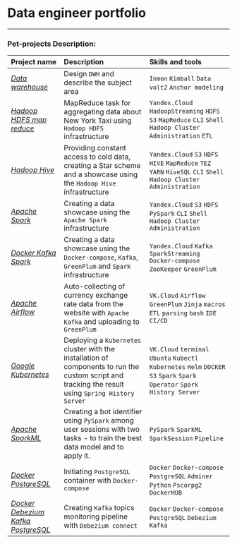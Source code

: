 # Data engineer portfolio

---

### Pet-projects Description:

| Project name                             | Description                                                                                                                                         | 	Skills and tools                                                                                                           |
|:-----------------------------------------|:----------------------------------------------------------------------------------------------------------------------------------------------------|:----------------------------------------------------------------------------------------------------------------------------|
| [*Data warehouse*][1]                    | Design `DWH` and describe the subject area                                                                                                          | `Inmon` `Kimball` `Data volt2` `Anchor modeling`                                                                            |
| [*Hadoop HDFS map reduce*][2]            | MapReduce task for aggregating data about New York Taxi using `Hadoop HDFS` infrastructure                                                          | `Yandex.Cloud` `HadoopStreaming` `HDFS` `S3` `MapReduce` `CLI` `Shell` `Hadoop Cluster Administration` `ETL`                |
| [*Hadoop Hive*][3]                       | Providing constant access to cold data, creating a Star scheme and a showcase using the `Hadoop Hive` infrastructure                                | `Yandex.Cloud` `S3` `HDFS` `HIVE` `MapReduce` `TEZ` `YARN` `HiveSQL` `CLI` `Shell` `Hadoop Cluster Administration`          |
| [*Apache Spark*][4]                      | Creating a data showcase using the `Apache Spark` infrastructure                                                                                    | `Yandex.Cloud` `S3` `HDFS` `PySpark` `CLI` `Shell` `Hadoop Cluster Administration`                                          |
| [*Docker Kafka Spark*][5]                | Creating a data showcase using the `Docker-compose`, `Kafka`, `GreenPlum` and `Spark` infrastructure                                                | `Yandex.Cloud` `Kafka` `SparkStreaming` `Docker-compose` `ZooKeeper` `GreenPlum`                                            |
| [*Apache Airflow*][6]                    | Auto-collecting of currency exchange rate data from the website with `Apache Kafka` and uploading to `GreenPlum`                                    | `VK.Cloud` `Airflow` `GreenPlum` `Jinja` `macros` `ETL` `parsing` `bash` `IDE` `CI/CD`                                      |
| [*Google Kubernetes*][7]                 | Deploying a `Kubernetes` cluster with the installation of components to run the custom script and tracking the result using `Spring History Server` | `VK.Cloud` `terminal` `Ubuntu` `Kubectl` `Kubernetes` `Helm` `DOCKER` `S3` `Spark` `Spark Operator`  `Spark History Server` |
| [*Apache SparkML*][8]                    | Creating a bot identifier using `PySpark` among user sessions with two tasks - to train the best data model and to apply it.                        | `PySpark` `SparkML` `SparkSession` `Pipeline`                                                                               |
| [*Docker PostgreSQL*][9]                 | Initiating `PostgreSQL` container with `Docker-compose`                                                                                             | `Docker` `Docker-compose` `PostgreSQL` `Adminer` `Python` `Pscorpg2` `DockerHUB`                                           |
| [*Docker Debezium Kafka PostgreSQL*][10] | Creating `Kafka` topics monitoring pipeline with `Debezium connect`                                                                                 | `Docker` `Docker-compose` `PostgreSQL` `Debezium` `Kafka`                                                                   |


[1]:https://github.com/Amboss/data_warehouse
[2]:https://github.com/Amboss/hadoop_mapreduce
[3]:https://github.com/Amboss/hadoop_hive
[4]:https://github.com/Amboss/apache_spark
[5]:https://github.com/Amboss/docker_kafka_spark
[6]:https://github.com/Amboss/apache_airflow
[7]:https://github.com/Amboss/google_kubernetes
[8]:https://github.com/Amboss/apache_pyspark_ml
[9]:https://github.com/Amboss/docker_postgres_python
[10]:https://github.com/Amboss/Postgres_Debezium_Kafka
